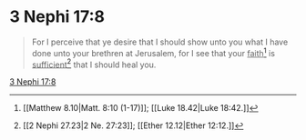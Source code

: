 # 3 Nephi 17:8

> For I perceive that ye desire that I should show unto you what I have done unto your brethren at Jerusalem, for I see that your <u>faith</u>[^a] is <u>sufficient</u>[^b] that I should heal you.

[3 Nephi 17:8](https://www.churchofjesuschrist.org/study/scriptures/bofm/3-ne/17?lang=eng&id=p8#p8)


[^a]: [[Matthew 8.10|Matt. 8:10 (1-17)]]; [[Luke 18.42|Luke 18:42.]]
[^b]: [[2 Nephi 27.23|2 Ne. 27:23]]; [[Ether 12.12|Ether 12:12.]]
